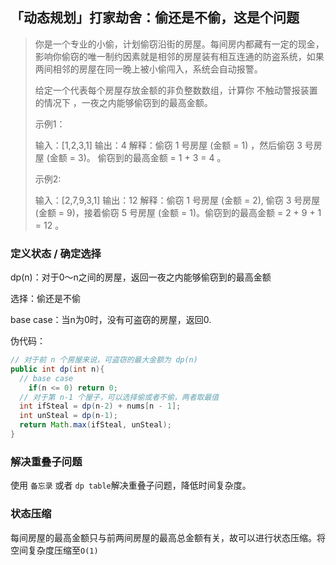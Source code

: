 ## 「动态规划」打家劫舍：偷还是不偷，这是个问题

> 你是一个专业的小偷，计划偷窃沿街的房屋。每间房内都藏有一定的现金，影响你偷窃的唯一制约因素就是相邻的房屋装有相互连通的防盗系统，如果两间相邻的房屋在同一晚上被小偷闯入，系统会自动报警。
>
> 给定一个代表每个房屋存放金额的非负整数数组，计算你 不触动警报装置的情况下 ，一夜之内能够偷窃到的最高金额。
>
> 示例1：
>
> 输入：[1,2,3,1]
> 输出：4
> 解释：偷窃 1 号房屋 (金额 = 1) ，然后偷窃 3 号房屋 (金额 = 3)。
>    偷窃到的最高金额 = 1 + 3 = 4 。
>
> 示例2:
>
> 输入：[2,7,9,3,1]
> 输出：12
> 解释：偷窃 1 号房屋 (金额 = 2), 偷窃 3 号房屋 (金额 = 9)，接着偷窃 5 号房屋 (金额 = 1)。偷窃到的最高金额 = 2 + 9 + 1 = 12 。

### 定义状态 / 确定选择

dp(n)：对于0～n之间的房屋，返回一夜之内能够偷窃到的最高金额

选择：偷还是不偷

base case：当n为0时，没有可盗窃的房屋，返回0.

伪代码：

```java
// 对于前 n 个房屋来说，可盗窃的最大金额为 dp(n)
public int dp(int n){
  // base case
	if(n <= 0) return 0;
  // 对于第 n-1 个屋子，可以选择偷或者不偷，两者取最值
  int ifSteal = dp(n-2) + nums[n - 1];
  int unSteal = dp(n-1);
  return Math.max(ifSteal, unSteal);
}
```

### 解决重叠子问题

使用 `备忘录` 或者 `dp table`解决重叠子问题，降低时间复杂度。

### 状态压缩

每间房屋的最高金额只与前两间房屋的最高总金额有关，故可以进行状态压缩。将空间复杂度压缩至`O(1)`